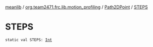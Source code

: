 [meanlib](../../index.md) / [org.team2471.frc.lib.motion_profiling](../index.md) / [Path2DPoint](index.md) / [STEPS](./-s-t-e-p-s.md)

# STEPS

`static val STEPS: `[`Int`](https://kotlinlang.org/api/latest/jvm/stdlib/kotlin/-int/index.html)